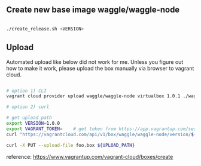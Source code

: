 
## Create new base image waggle/waggle-node

```bash

./create_release.sh <VERSION>

```


## Upload


Automated upload like below did not work for me. Unless you figure out how to make it work, please upload the box manually via browser to vagrant cloud.

```bash

# option 1) CLI
vagrant cloud provider upload waggle/waggle-node virtualbox 1.0.1 ./waggle-node.box

# option 2) curl

# get upload_path
export VERSION=1.0.0
export VAGRANT_TOKEN=    # get token from https://app.vagrantup.com/session/refresh
curl "https://vagrantcloud.com/api/v1/box/waggle/waggle-node/version/${VERSION}/provider/virtualbox/upload?access_token=${VAGRANT_TOKEN}"

curl -X PUT --upload-file foo.box ${UPLOAD_PATH}


```


reference: https://www.vagrantup.com/vagrant-cloud/boxes/create

